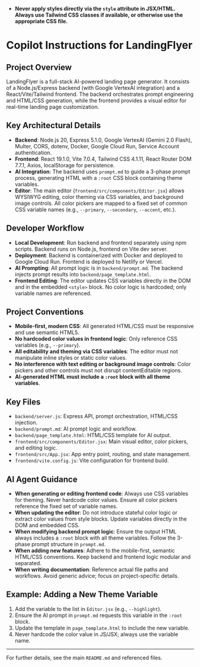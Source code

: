 - **Never apply styles directly via the `style` attribute in JSX/HTML. Always use Tailwind CSS classes if available, or otherwise use the appropriate CSS file.**
# Copilot Instructions for LandingFlyer

## Project Overview
LandingFlyer is a full-stack AI-powered landing page generator. It consists of a Node.js/Express backend (with Google VertexAI integration) and a React/Vite/Tailwind frontend. The backend orchestrates prompt engineering and HTML/CSS generation, while the frontend provides a visual editor for real-time landing page customization.

## Key Architectural Details
- **Backend**: Node.js 20, Express 5.1.0, Google VertexAI (Gemini 2.0 Flash), Multer, CORS, dotenv, Docker, Google Cloud Run, Service Account authentication.
- **Frontend**: React 19.1.0, Vite 7.0.4, Tailwind CSS 4.1.11, React Router DOM 7.7.1, Axios, localStorage for persistence.
- **AI Integration**: The backend uses `prompt.md` to guide a 3-phase prompt process, generating HTML with a `:root` CSS block containing theme variables.
- **Editor**: The main editor (`frontend/src/components/Editor.jsx`) allows WYSIWYG editing, color theming via CSS variables, and background image controls. All color pickers are mapped to a fixed set of common CSS variable names (e.g., `--primary`, `--secondary`, `--accent`, etc.).

## Developer Workflow
- **Local Development**: Run backend and frontend separately using npm scripts. Backend runs on Node.js, frontend on Vite dev server.
- **Deployment**: Backend is containerized with Docker and deployed to Google Cloud Run. Frontend is deployed to Netlify or Vercel.
- **AI Prompting**: All prompt logic is in `backend/prompt.md`. The backend injects prompt results into `backend/page_template.html`.
- **Frontend Editing**: The editor updates CSS variables directly in the DOM and in the embedded `<style>` block. No color logic is hardcoded; only variable names are referenced.

## Project Conventions
- **Mobile-first, modern CSS**: All generated HTML/CSS must be responsive and use semantic HTML5.
- **No hardcoded color values in frontend logic**: Only reference CSS variables (e.g., `--primary`).
- **All editability and theming via CSS variables**: The editor must not manipulate inline styles or static color values.
- **No interference with text editing or background image controls**: Color pickers and other controls must not disrupt contentEditable regions.
- **AI-generated HTML must include a `:root` block with all theme variables**.

## Key Files
- `backend/server.js`: Express API, prompt orchestration, HTML/CSS injection.
- `backend/prompt.md`: AI prompt logic and workflow.
- `backend/page_template.html`: HTML/CSS template for AI output.
- `frontend/src/components/Editor.jsx`: Main visual editor, color pickers, and editing logic.
- `frontend/src/App.jsx`: App entry point, routing, and state management.
- `frontend/vite.config.js`: Vite configuration for frontend build.

## AI Agent Guidance
- **When generating or editing frontend code**: Always use CSS variables for theming. Never hardcode color values. Ensure all color pickers reference the fixed set of variable names.
- **When updating the editor**: Do not introduce stateful color logic or extract color values from style blocks. Update variables directly in the DOM and embedded CSS.
- **When modifying backend prompt logic**: Ensure the output HTML always includes a `:root` block with all theme variables. Follow the 3-phase prompt structure in `prompt.md`.
- **When adding new features**: Adhere to the mobile-first, semantic HTML/CSS conventions. Keep backend and frontend logic modular and separated.
- **When writing documentation**: Reference actual file paths and workflows. Avoid generic advice; focus on project-specific details.

## Example: Adding a New Theme Variable
1. Add the variable to the list in `Editor.jsx` (e.g., `--highlight`).
2. Ensure the AI prompt in `prompt.md` requests this variable in the `:root` block.
3. Update the template in `page_template.html` to include the new variable.
4. Never hardcode the color value in JS/JSX; always use the variable name.

---
For further details, see the main `README.md` and referenced files.
